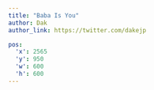 ```yaml
---
title: "Baba Is You"
author: Dak
author_link: https://twitter.com/dakejp

pos:
  'x': 2565
  'y': 950
  'w': 600
  'h': 600
---
```

